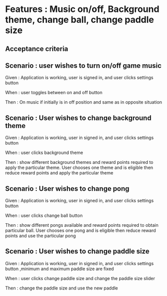 
# Features : Music on/off, Background theme, change ball, change paddle size

## Acceptance criteria

## Scenario : user wishes to turn on/off game music

Given : Application is working, user is signed in, and user clicks settings button

When : user toggles between on and off button

Then : On music if initially is in off position and same as in opposite situation

## Scenario : User wishes to change background theme

Given : Application is working, user in signed in, and user clicks settings button

When :  user clicks background theme

Then : show different background themes and reward points required to apply
the particular theme. User chooses one theme and is eligible then reduce
reward points and apply the particular theme

## Scenario : User wishes to change pong

Given : Application is working, user in signed in, and user clicks settings button

When :  user clicks change ball button

Then : show different pongs available and reward points required to obtain
particular ball. User chooses one pong and is eligible then reduce reward
points and use the particular pong

## Scenario : User wishes to change paddle size

Given : Application is working, user in signed in, and user clicks settings button
,minimum and maximum paddle size are fixed

When : user clicks change paddle size and change the paddle size slider

Then : change the paddle size and use the new paddle

